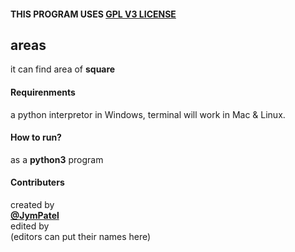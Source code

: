 #### THIS PROGRAM USES [GPL V3 LICENSE](../../LICENSE)

## areas
it can find area of **square**  

#### Requirenments
a python interpretor in Windows, terminal will work in Mac & Linux.

#### How to run?
as a **python3** program

#### Contributers
created by  
[**@JymPatel**](https://github.com/JymPatel)  
edited by  
(editors can put their names here)
